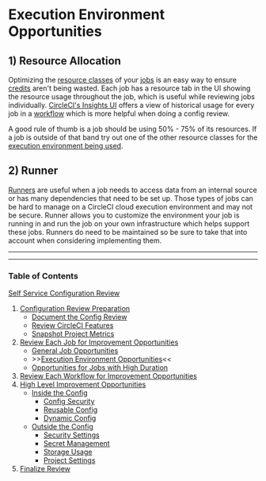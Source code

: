# Execution Environment Opportunities

## 1) Resource Allocation

Optimizing the [resource classes](https://circleci.com/docs/glossary/#resource-class) of your [jobs](https://circleci.com/docs/glossary/#job) is an easy way to ensure [credits](https://circleci.com/docs/credits/) aren't being wasted. Each job has a resource tab in the UI showing the resource usage throughout the job, which is useful while reviewing jobs individually. [CircleCI's Insights UI](https://circleci.com/docs/resource-class-overview/#resource-class-insights) offers a view of historical usage for every job in a [workflow](https://circleci.com/docs/glossary/#workflow) which is more helpful when doing a config review.

A good rule of thumb is a job should be using 50% - 75% of its resources. If a job is outside of that band try out one of the other resource classes for the [execution environment being used](https://circleci.com/product/features/resource-classes/).

## 2) Runner

[Runners](https://circleci.com/docs/runner-overview/) are useful when a job needs to access data from an internal source or has many dependencies that need to be set up. Those types of jobs can be hard to manage on a CircleCI cloud execution environment and may not be secure. Runner allows you to customize the environment your job is running in and run the job on your own infrastructure which helps support these jobs. Runners do need to be maintained so be sure to take that into account when considering implementing them.

---

---

### Table of Contents

[Self Service Configuration Review](self_service_config_review.md)

1. [Configuration Review Preparation](review_preparation.md)
    - [Document the Config Review](document_review.md)
    - [Review CircleCI Features](review_features.md)
    - [Snapshot Project Metrics](snapshot_metrics.md)
2. [Review Each Job for Improvement Opportunities](job_review.md)
    - [General Job Opportunities](general_opportunities.md)
    - \>\>[Execution Environment Opportunities](execution_environment.md)<<
    - [Opportunities for Jobs with High Duration](high_duration.md)
3. [Review Each Workflow for Improvement Opportunities](workflow_review.md)
4. [High Level Improvement Opportunities](high_level_recommendations.md)
    - [Inside the Config](inside_config.md)
        - [Config Security](config_security.md)
        - [Reusable Config](reusable_config.md)
        - [Dynamic Config](dynamic_config.md)
    - [Outside the Config](outside_config.md)
        - [Security Settings](security_settings.md)
        - [Secret Management](secret_management.md)
        - [Storage Usage](storage_usage.md)
        - [Project Settings](project_settings.md)
5. [Finalize Review](finalize_review.md)
